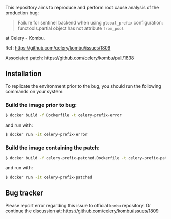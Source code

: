 This repository aims to reproduce and perform root cause analysis of the production bug:

> Failure for sentinel backend when using `global_prefix` configuration: functools.partial object has not attribute `from_pool`

at Celery - Kombu.

Ref: https://github.com/celery/kombu/issues/1809

Associated patch: https://github.com/celery/kombu/pull/1838


## Installation

To replicate the environment prior to the bug, you should run the following commands on your system:

### Build the image prior to bug:

```sh
$ docker build -f Dockerfile -t celery-prefix-error
```

and run with:

```sh
$ docker run -it celery-prefix-error
```

### Build the image containing the patch:

```sh
$ docker build -f celery-prefix-patched.Dockerfile -t celery-prefix-patched
```

and run with:

```sh
$ docker run -it celery-prefix-patched
```

## Bug tracker

Please report error regarding this issue to official `kombu` repository.
Or continue the discussion at: https://github.com/celery/kombu/issues/1809
